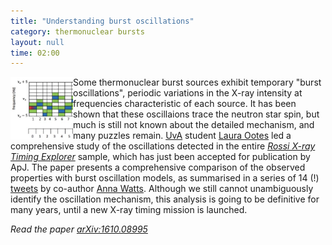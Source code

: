 ```yaml
---
title: "Understanding burst oscillations"
category: thermonuclear bursts
layout: null
time: 02:00
---
```

<!-- header generated from blosxom format post; make_header.pl 23.1.2022 -->
<p>
<img src="images/burstosc.jpg" width="100" align="left">
Some thermonuclear burst sources exhibit temporary "burst oscillations", 
periodic variations in the X-ray intensity at frequencies characteristic
of each source. It has been shown that these oscillaions trace the neutron 
star spin, but much is still not known about the detailed mechanism, and
many puzzles remain. 
<a href="http://www.astro.uva.nl">UvA</a> student 
<a href="http://www.astro.uva.nl/people/laura-ootes">Laura Ootes</a> led
a comprehensive study of the oscillations detected in the entire 
<a href="http://heasarc.gsfc.nasa.gov/docs/xte/xte_1st.html"><em>Rossi X-ray
Timing Explorer</em></a>
sample, which has just been accepted for publication by ApJ. 
The paper presents a comprehensive comparison of the observed properties
with burst oscillation models, as summarised in a series of 14 (!) 
<a href="https://twitter.com/drannawatts/status/793006957389082624">tweets</a>
by co-author 
<a href="https://staff.fnwi.uva.nl/a.l.watts">Anna Watts</a>. Although
we still cannot unambiguously identify the oscillation mechanism, this 
analysis is going to be definitive for many years, until a new X-ray timing
mission is launched.
<p>
<em>Read the paper <a href="http://arxiv.org/abs/1610.08995">arXiv:1610.08995</a></em>
